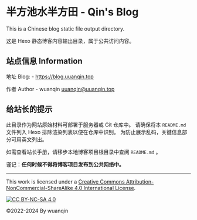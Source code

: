 # 半方池水半方田 - Qin's Blog

This is a Chinese blog static file output directory.

这是 Hexo 静态博客内容输出目录，属于公共访问内容。

## 站点信息 Information

地址 Blog: - https://blog.uuanqin.top

作者 Author - wuanqin <uuanqin@uuanqin.top>

## 给站长的提示

此目录作为网站原始材料可部署于服务器或 Git 仓库中。
请确保将本 `README.md` 文件列入 Hexo 排除渲染列表以便在仓库中识别。
为防止展示乱码，关键信息部分可用英文列出。

如需查看站长手册，请移步本地博客项目根目录中查阅 `README.md` 。

谨记：**任何时候不得将博客项目发布到公共网络中。**

---

This work is licensed under a
[Creative Commons Attribution-NonCommercial-ShareAlike 4.0 International License][cc-by-nc-sa].

[![CC BY-NC-SA 4.0][cc-by-nc-sa-image]][cc-by-nc-sa]

[cc-by-nc-sa]: http://creativecommons.org/licenses/by-nc-sa/4.0/
[cc-by-nc-sa-image]: https://licensebuttons.net/l/by-nc-sa/4.0/88x31.png
[cc-by-nc-sa-shield]: https://img.shields.io/badge/License-CC%20BY--NC--SA%204.0-lightgrey.svg

©2022-2024 By wuanqin